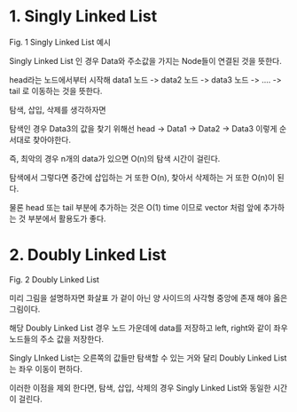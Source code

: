 # 1. Singly Linked List

Fig. 1 Singly Linked List 예시
 

Singly Linked List 인 경우 Data와 주소값을 가지는 Node들이 연결된 것을 뜻한다.

head라는 노드에서부터 시작해 data1 노드 -> data2 노드 -> data3 노드 -> .... -> tail 로 이동하는 것을 뜻한다.

 

탐색, 삽입, 삭제를 생각하자면

탐색인 경우 Data3의 값을 찾기 위해선 head -> Data1 -> Data2 -> Data3 이렇게 순서대로 찾아야한다.

즉, 최악의 경우 n개의 data가 있으면 O(n)의 탐색 시간이 걸린다.

 

탐색에서 그렇다면 중간에 삽입하는 거 또한 O(n), 찾아서 삭제하는 거 또한 O(n)이 된다.

물론 head 또는 tail 부분에 추가하는 것은 O(1) time 이므로 vector 처럼 앞에 추가하는 것 부분에서 활용도가 좋다.

 

# 2. Doubly Linked List


Fig. 2 Doubly Linked List

미리 그림을 설명하자면 화살표 가 겉이 아닌 양 사이드의 사각형 중앙에 존재 해야 옳은 그림이다.

 

해당 Doubly Linked List 경우 노드 가운데에 data를 저장하고 left, right와 같이 좌우 노드들의 주소 값을 저장한다.

Singly LInked List는 오른쪽의 값들만 탐색할 수 있는 거와 달리 Doubly Linked List는 좌우 이동이 편하다.

이러한 이점을 제외 한다면, 탐색, 삽입, 삭제의 경우 Singly Linked List와 동일한 시간이 걸린다.